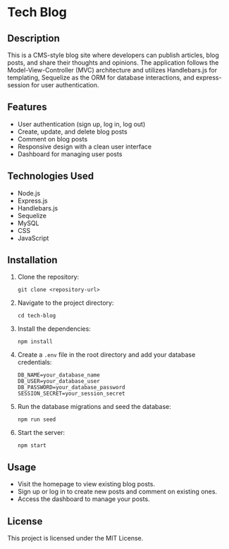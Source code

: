 # Tech Blog

## Description
This is a CMS-style blog site where developers can publish articles, blog posts, and share their thoughts and opinions. The application follows the Model-View-Controller (MVC) architecture and utilizes Handlebars.js for templating, Sequelize as the ORM for database interactions, and express-session for user authentication.

## Features
- User authentication (sign up, log in, log out)
- Create, update, and delete blog posts
- Comment on blog posts
- Responsive design with a clean user interface
- Dashboard for managing user posts

## Technologies Used
- Node.js
- Express.js
- Handlebars.js
- Sequelize
- MySQL
- CSS
- JavaScript

## Installation
1. Clone the repository:
   ```
   git clone <repository-url>
   ```
2. Navigate to the project directory:
   ```
   cd tech-blog
   ```
3. Install the dependencies:
   ```
   npm install
   ```
4. Create a `.env` file in the root directory and add your database credentials:
   ```
   DB_NAME=your_database_name
   DB_USER=your_database_user
   DB_PASSWORD=your_database_password
   SESSION_SECRET=your_session_secret
   ```
5. Run the database migrations and seed the database:
   ```
   npm run seed
   ```
6. Start the server:
   ```
   npm start
   ```

## Usage
- Visit the homepage to view existing blog posts.
- Sign up or log in to create new posts and comment on existing ones.
- Access the dashboard to manage your posts.

## License
This project is licensed under the MIT License.